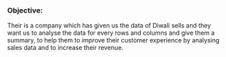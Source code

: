 ### Objective:
Their is a company which has given us the data of Diwali sells and they want us to analyse the data for every rows and columns and give them a summary, to help them to improve their customer experience by analysing sales data and to increase their revenue.

